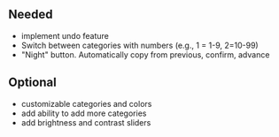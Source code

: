 ## Needed

- implement undo feature
- Switch between categories with numbers (e.g., 1 = 1-9, 2=10-99)
- "Night" button. Automatically copy from previous, confirm, advance

## Optional

- customizable categories and colors
- add ability to add more categories
- add brightness and contrast sliders
